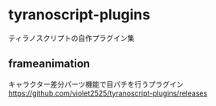 # tyranoscript-plugins
ティラノスクリプトの自作プラグイン集

## frameanimation
キャラクター差分パーツ機能で目パチを行うプラグイン
https://github.com/violet2525/tyranoscript-plugins/releases
